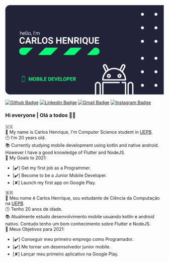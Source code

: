 <img src="https://github.com/carlos-hns/carlos-hns/blob/main/MyBanner.png" alt="My Banner"/>

[![Github Badge](https://img.shields.io/badge/-Github-000?style=flat-square&logo=Github&logoColor=white&link=https://github.com/carlos-hns)](https://github.com/carlos-hns)
[![Linkedin Badge](https://img.shields.io/badge/-LinkedIn-blue?style=flat-square&logo=Linkedin&logoColor=white&link=https://www.linkedin.com/in/carlos-hns/)](https://www.linkedin.com/in/carlos-hns/)
[![Gmail Badge](https://img.shields.io/badge/-carloshenriquend.santos@gmail.com-c14438?style=flat-square&logo=Gmail&logoColor=white&link=mailto:carloshenriquend.santos@gmail.com)](mailto:carloshenriquend.santos@gmail.com)
[![Instagram Badge](https://img.shields.io/badge/-Instagram-e4405f?style=flat-square&logo=instagram&logoColor=white&link=https://www.instagram.com/carlosdev__/)](https://www.instagram.com/carlosdev__/)

### Hi everyone | Olá a todos 🐼🖤

🇺🇸 <br/>
🧑 My name is Carlos Henrique, I'm Computer Science student in [UEPB](http://www.uepb.edu.br/). <br/>
🕒 I'm 20 years old. <br/>
📚 Currently studying mobile development using kotlin and native android. However I have a good knowledge of Flutter and NodeJS. <br/>
🦊 My Goals to 2021: <br/>

- [✔️] Get my first job as a Programmer.
- [✔️] Become to be a Junior Mobile Developer.
- [✘] Launch my first app on Google Play.

🇧🇷  <br/>
🧑 Meu nome é Carlos Henrique, sou estudante de Ciência da Computação na [UEPB](http://www.uepb.edu.br/). <br/>
🕒 Tenho 20 anos de idade. <br/>
📚 Atualmente estudo desenvolvimento mobile usuando kotlin e android nativo. Contudo tenho um bom conhecimento sobre Flutter e NodeJS. <br/>
🦊 Meus Objetivos para 2021: <br/>

- [✔️] Conseguir meu primeiro emprego como Programador.
- [✔️] Me tornar um desensolvedor junior mobile.
- [✘] Lançar meu primeiro aplicativo na Google Play.
